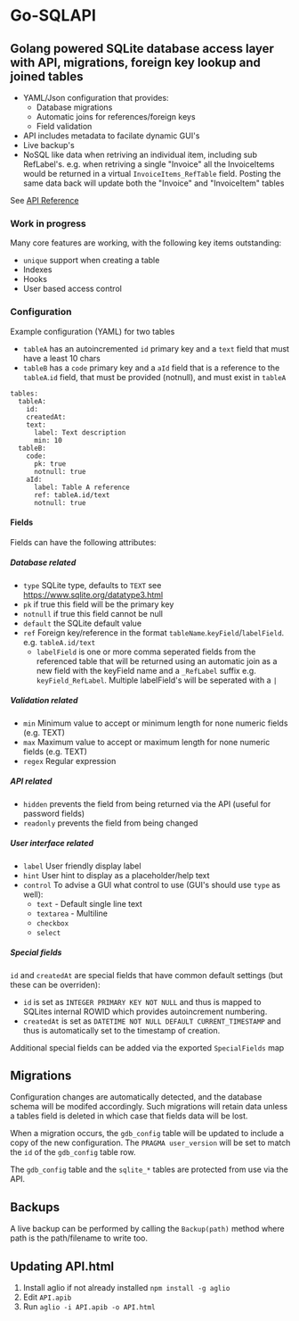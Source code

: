 # Go-SQLAPI

## Golang powered SQLite database access layer with API, migrations, foreign key lookup and joined tables

* YAML/Json configuration that provides:
  * Database migrations
  * Automatic joins for references/foreign keys
  * Field validation
* API includes metadata to facilate dynamic GUI's
* Live backup's
* NoSQL like data when retriving an individual item, including sub RefLabel's. e.g. when retriving a single "Invoice" all the InvoiceItems would be returned in a virtual `InvoiceItems_RefTable` field. Posting the same data back will update both the "Invoice" and "InvoiceItem" tables

See [API Reference](API.html)

### Work in progress

Many core features are working, with the following key items outstanding:

* `unique` support when creating a table
* Indexes
* Hooks
* User based access control

### Configuration

Example configuration (YAML) for two tables
* `tableA` has an autoincremented `id` primary key and a `text` field that must have a least 10 chars
* `tableB` has a `code` primary key and a `aId` field that is a reference to the `tableA`.`id` field, that must be provided (notnull), and must exist in `tableA`

```
tables:
  tableA:
    id:
    createdAt:
    text:
      label: Text description
      min: 10
  tableB:
    code:
      pk: true
      notnull: true
    aId:
      label: Table A reference
      ref: tableA.id/text
      notnull: true
```

#### Fields

Fields can have the following attributes:

##### Database related

* `type` SQLite type, defaults to `TEXT` see https://www.sqlite.org/datatype3.html
* `pk` if true this field will be the primary key
* `notnull` if true this field cannot be null
* `default` the SQLite default value
* `ref` Foreign key/reference in the format `tableName`.`keyField`/`labelField`. e.g. `tableA.id/text`
  * `labelField` is one or more comma seperated fields from the referenced table that will be returned using an automatic join as a new field with the keyField name and a `_RefLabel` suffix e.g. `keyField_RefLabel`. Multiple labelField's will be seperated with a `|`

##### Validation related

* `min` Minimum value to accept or minimum length for none numeric fields (e.g. TEXT)
* `max` Maximum value to accept or maximum length for none numeric fields (e.g. TEXT)
* `regex` Regular expression

##### API related

* `hidden` prevents the field from being returned via the API (useful for password fields)
* `readonly` prevents the field from being changed

##### User interface related

* `label` User friendly display label
* `hint` User hint to display as a placeholder/help text
* `control` To advise a GUI what control to use (GUI's should use `type` as well):
  * `text` - Default single line text
  * `textarea` - Multiline
  * `checkbox`
  * `select`

##### Special fields

`id` and `createdAt` are special fields that have common default settings (but these can be overriden):

* `id` is set as `INTEGER PRIMARY KEY NOT NULL` and thus is mapped to SQLites internal
ROWID which provides autoincrement numbering.
* `createdAt` is set as `DATETIME NOT NULL DEFAULT CURRENT_TIMESTAMP` and thus is automatically
set to the timestamp of creation.

Additional special fields can be added via the exported `SpecialFields` map

## Migrations

Configuration changes are automatically detected, and the database schema will be modifed accordingly.
Such migrations will retain data unless a tables field is deleted in which case that fields data will be lost.

When a migration occurs, the `gdb_config` table will be updated to include a copy of the new configuration. The `PRAGMA user_version` will be set to match the `id` of the `gdb_config` table row.

The `gdb_config` table and the `sqlite_*` tables are protected from use via the API.

## Backups

A live backup can be performed by calling the `Backup(path)` method where path is the path/filename to write too.

## Updating API.html

1. Install aglio if not already installed `npm install -g aglio`
1. Edit `API.apib`
1. Run `aglio -i API.apib -o API.html`
